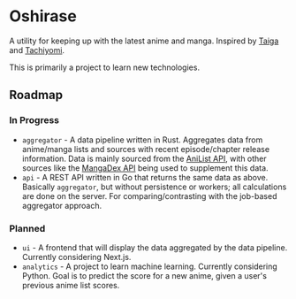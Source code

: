 # Oshirase

A utility for keeping up with the latest anime and manga. Inspired by [Taiga](https://github.com/erengy/taiga) and [Tachiyomi](https://github.com/tachiyomiorg/tachiyomi).

This is primarily a project to learn new technologies.

## Roadmap

### In Progress

* `aggregator` - A data pipeline written in Rust. Aggregates data from anime/manga lists and sources with recent episode/chapter release information. Data is mainly sourced from the [AniList API](https://anilist.gitbook.io/anilist-apiv2-docs/), with other sources like the [MangaDex API](https://api.mangadex.org/docs/) being used to supplement this data.
* `api` - A REST API written in Go that returns the same data as above. Basically `aggregator`, but without persistence or workers; all calculations are done on the server. For comparing/contrasting with the job-based aggregator approach.

### Planned

* `ui` - A frontend that will display the data aggregated by the data pipeline. Currently considering Next.js.
* `analytics` - A project to learn machine learning. Currently considering Python. Goal is to predict the score for a new anime, given a user's previous anime list scores.
